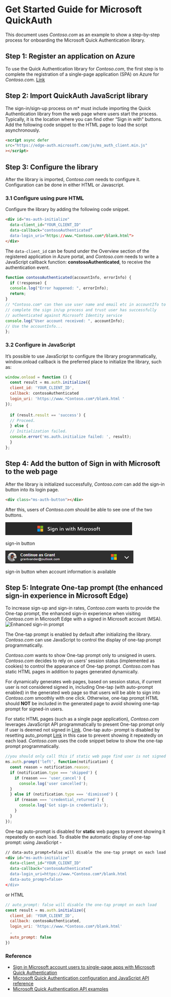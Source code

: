 # Get Started Guide for Microsoft QuickAuth


This document uses *Contoso.com* as an example to show a step-by-step process for onboarding the
Microsoft Quick Authentication library.
## Step 1: Register an application on Azure
To use the Quick Authentication library for *Contoso.com*, the first step is to complete the registration of
a single-page application (SPA) on Azure for *Contoso.com*. [Link](https://github.com/microsoft/quick-authentication/blob/main/docs/quick-authentication-how-to.md#register-your-application)

## Step 2: Import QuickAuth JavaScript library
The sign-in/sign-up process on  m* must include importing the Quick Authentication library
from the web page where users start the process. Typically, it is the location where you can find other
“Sign in with” buttons.
Add the following code snippet to the HTML page to load the script asynchronously.

```html
<script async defer
src="https://edge-auth.microsoft.com/js/ms_auth_client.min.js"
></script>
```

## Step 3: Configure the library
After the library is imported, *Contoso.com* needs to configure it. Configuration can be done in either
HTML or Javascript.

### 3.1 Configure using pure HTML
Configure the library by adding the following code snippet.

```html
<div id="ms-auth-initialize"
  data-client_id="YOUR_CLIENT_ID"
  data-callback="contosoAuthenticated”
  data-login_uri="https://www.*Contoso.com*/blank.html">
</div>
```
The `data-client_id` can be found under the Overview section of the registered application in Azure
portal, and *Contoso.com* needs to write a JavaScript callback function: **constosoAuthenticated**, to
receive the authentication event.

```Javascript
function contosoAuthenticated(accountInfo, errorInfo) {
  if (!response) {
  console.log("Error happened: ", errorInfo);
  return;
}
// *Contoso.com* can then use user name and email etc in accountIfo to
// complete the sign in/up process and trust user has successfully
// authenticated against Microsoft Identity service
console.log("User account received: ", accountInfo);
// Use the accountInfo...
};
```

### 3.2 Configure in JavaScript
It’s possible to use JavaScript to configure the library programmatically, window.onload callback is the
preferred place to initialize the library, such as:

```Javascript
window.onload = function () {
  const result = ms.auth.initialize({
  client_id: 'YOUR_CLIENT_ID',
  callback: contosoAuthenticated
  login_uri: 'https://www.*Contoso.com*/blank.html '
});

  if (result.result == 'success') {
  // Proceed.
  } else {
  // Initialization failed.
  console.error('ms.auth.initialize failed: ', result);
  }
};
```

## Step 4: Add the button of Sign in with Microsoft to the web page
After the library is initialized successfully, *Contoso.com* can add the sign-in button into its login page.
```html
<div class="ms-auth-button"></div>
```
After this, users of *Contoso.com* should be able to see one of the two buttons.

  ![Standard sign-in button showing the Sign in with Microsoft text label](./media/large.png)
  
  sign-in button

  ![Enhanced sign-in button showing personalized text label](./media/large-known.png)
  
  sign-in button when account information is available


## Step 5: Integrate One-tap prompt (the enhanced sign-in experience in Microsoft Edge)
To increase sign-up and sign-in rates, *Contoso.com* wants to provide the One-tap prompt, the enhanced
sign-in experience when visiting *Contoso.com* in Microsoft Edge with a signed in Microsoft account
(MSA).
![Enhanced sign-in prompt](./media/signin-prompt.png)

The One-tap prompt is enabled by default after initializing the library. *Contoso.com* can use JavaScript to
control the display of one-tap prompt programmatically.

*Contoso.com* wants to show One-tap prompt only to unsigned in users. *Contoso.com* decides to rely on
users’ session status (implemented as cookies) to control the appearance of One-tap prompt.
*Contoso.com* has static HTML pages in addition to pages generated dynamically.

For dynamically generates web pages, based on session status, if current user is not considered signed
in, including One-tap (with auto-prompt enabled) in the generated web page so that users will be able
to sign into *Contoso.com* smoothly with one click. Otherwise, one-tap prompt HTML should **NOT** be
included in the generated page to avoid showing one-tap prompt for signed-in users.

For static HTML pages (such as a single page application), *Contoso.com* leverages JavaScript API
programmatically to present One-tap prompt only if user is deemed not signed in [Link](https://github.com/microsoft/quick-authentication/blob/main/docs/quick-authentication-reference.md#method-msauthprompt). One-tap auto-
prompt is disabled by resetting auto_prompt [Link](https://github.com/microsoft/quick-authentication/blob/main/docs/quick-authentication-reference.md#data-type-initconfiguration) in this case to prevent showing it repeatedly on each
load. *Contoso.com* uses the code snippet below to show the one-tap prompt programmatically.

```Javascript
//you should only call this if static web page find user is not signed in
ms.auth.prompt('left', function(notification) {
  const reason = notification.reason;
  if (notification.type === 'skipped') {
    if (reason === 'user_cancel') {
      console.log('user cancelled');
  }
  } else if (notification.type === 'dismissed') {
    if (reason === 'credential_returned') {
      console.log('Got sign-in credentials');
    }
  }
});
```
One-tap auto-prompt is disabled for **static** web pages to prevent showing it repeatedly on each load. To
disable the automatic display of one-tap prompt: using JavaScript -
```HTML
// data-auto_prompt=false will disable the one-tap prompt on each load
<div id="ms-auth-initialize"
  data-client_id="YOUR_CLIENT_ID"
  data-callback="contosoAuthenticated”
  data-login_uri=https://www.*Contoso.com*/blank.html
  data-auto_prompt=false>
</div>
```
or HTML
```Javascript
// auto_prompt: false will disable the one-tap prompt on each load
const result = ms.auth.initialize({
  client_id: 'YOUR_CLIENT_ID',
  callback: contosoAuthenticated,
  login_uri: 'https://www.*Contoso.com*/blank.html'
  ,
  auto_prompt: false
})
```

### Reference
- [Sign in Microsoft account users to single-page apps with Microsoft Quick Authentication](https://github.com/microsoft/quick-authentication/blob/main/docs/quick-authentication-how-to.md)
- [Microsoft Quick Authentication configuration and JavaScript API reference](https://github.com/microsoft/quick-authentication/blob/main/docs/quick-authentication-reference.md)
- [Microsoft Quick Authentication API examples](https://quickauth.azurewebsites.net/)
